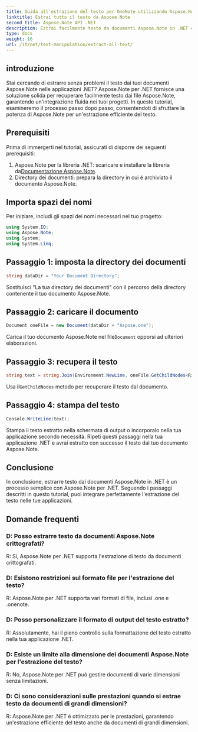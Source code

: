 ```yaml
---
title: Guida all'estrazione del testo per OneNote utilizzando Aspose.Note
linktitle: Estrai tutto il testo da Aspose.Note
second_title: Aspose.Note API .NET
description: Estrai facilmente testo da documenti Aspose.Note in .NET con Aspose.Note per .NET. Segui la nostra guida passo passo per un'integrazione perfetta.
type: docs
weight: 16
url: /it/net/text-manipulation/extract-all-text/
---
```

## introduzione
Stai cercando di estrarre senza problemi il testo dai tuoi documenti Aspose.Note nelle applicazioni .NET? Aspose.Note per .NET fornisce una soluzione solida per recuperare facilmente testo dai file Aspose.Note, garantendo un'integrazione fluida nei tuoi progetti. In questo tutorial, esamineremo il processo passo dopo passo, consentendoti di sfruttare la potenza di Aspose.Note per un'estrazione efficiente del testo.
## Prerequisiti
Prima di immergerti nel tutorial, assicurati di disporre dei seguenti prerequisiti:
1.  Aspose.Note per la libreria .NET: scaricare e installare la libreria da[Documentazione Aspose.Note](https://reference.aspose.com/note/net/).
2. Directory dei documenti: prepara la directory in cui è archiviato il documento Aspose.Note.
## Importa spazi dei nomi
Per iniziare, includi gli spazi dei nomi necessari nel tuo progetto:
```csharp
using System.IO;
using Aspose.Note;
using System;
using System.Linq;
```
## Passaggio 1: imposta la directory dei documenti
```csharp
string dataDir = "Your Document Directory";
```
Sostituisci "La tua directory dei documenti" con il percorso della directory contenente il tuo documento Aspose.Note.
## Passaggio 2: caricare il documento
```csharp
Document oneFile = new Document(dataDir + "Aspose.one");
```
 Carica il tuo documento Aspose.Note nel file`Document` opporsi ad ulteriori elaborazioni.
## Passaggio 3: recupera il testo
```csharp
string text = string.Join(Environment.NewLine, oneFile.GetChildNodes<RichText>().Select(e => e.Text)) + Environment.NewLine;
```
 Usa il`GetChildNodes` metodo per recuperare il testo dal documento.
## Passaggio 4: stampa del testo
```csharp
Console.WriteLine(text);
```
Stampa il testo estratto nella schermata di output o incorporalo nella tua applicazione secondo necessità.
Ripeti questi passaggi nella tua applicazione .NET e avrai estratto con successo il testo dal tuo documento Aspose.Note.
## Conclusione
In conclusione, estrarre testo dai documenti Aspose.Note in .NET è un processo semplice con Aspose.Note per .NET. Seguendo i passaggi descritti in questo tutorial, puoi integrare perfettamente l'estrazione del testo nelle tue applicazioni.
## Domande frequenti
### D: Posso estrarre testo da documenti Aspose.Note crittografati?
R: Sì, Aspose.Note per .NET supporta l'estrazione di testo da documenti crittografati.
### D: Esistono restrizioni sul formato file per l'estrazione del testo?
R: Aspose.Note per .NET supporta vari formati di file, inclusi .one e .onenote.
### D: Posso personalizzare il formato di output del testo estratto?
R: Assolutamente, hai il pieno controllo sulla formattazione del testo estratto nella tua applicazione .NET.
### D: Esiste un limite alla dimensione dei documenti Aspose.Note per l'estrazione del testo?
R: No, Aspose.Note per .NET può gestire documenti di varie dimensioni senza limitazioni.
### D: Ci sono considerazioni sulle prestazioni quando si estrae testo da documenti di grandi dimensioni?
R: Aspose.Note per .NET è ottimizzato per le prestazioni, garantendo un'estrazione efficiente del testo anche da documenti di grandi dimensioni.